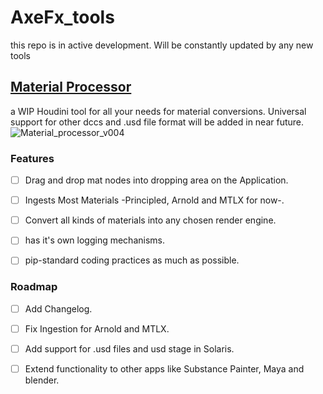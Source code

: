 # AxeFx_tools
this repo is in active development. Will be constantly updated by any new tools





## [Material Processor](scripts/python/Material_Processor)
a WIP Houdini tool for all your needs for material conversions. Universal support for other dccs and .usd file format will be added in near future.\
![Material_processor_v004](https://github.com/Ahmed-Hindy/AxeFx_tools/assets/23151881/0a330312-8809-44bf-b6a9-35e233c57eda)


### Features
- [ ] Drag and drop mat nodes into dropping area on the Application.
- [ ] Ingests Most Materials -Principled, Arnold and MTLX for now-.
- [ ] Convert all kinds of materials into any chosen render engine.
- [ ] has it's own logging mechanisms.
- [ ] pip-standard coding practices as much as possible.


### Roadmap
- [ ] Add Changelog.
- [ ] Fix Ingestion for Arnold and MTLX.
- [ ] Add support for .usd files and usd stage in Solaris.
- [ ] Extend functionality to other apps like Substance Painter, Maya and blender.


